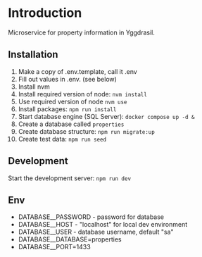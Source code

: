 # Introduction

Microservice for property information in Yggdrasil.

## Installation

1. Make a copy of .env.template, call it .env
2. Fill out values in .env. (see below)
3. Install nvm
5. Install required version of node: `nvm install`
6. Use required version of node `nvm use`
7. Install packages: `npm run install`
8. Start database engine (SQL Server): `docker compose up -d &`
9. Create a database called `properties`
10. Create database structure: `npm run migrate:up`
11. Create test data: `npm run seed`

## Development

Start the development server: `npm run dev`

## Env

* DATABASE__PASSWORD - password for database
* DATABASE__HOST - "localhost" for local dev environment
* DATABASE__USER - database username, default "sa"
* DATABASE__DATABASE=properties
* DATABASE__PORT=1433
